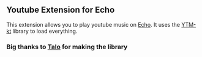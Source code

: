 ## Youtube Extension for Echo

This extension allows you to play youtube music on [Echo](https://github.com/brahmkshatriya/echo).
It uses the [YTM-kt](https://github.com/toasterofbread/ytm-kt/) library to load everything.

### Big thanks to [Talo](https://github.com/toasterofbread) for making the library